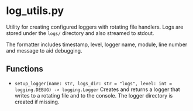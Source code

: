 # log_utils.py

Utility for creating configured loggers with rotating file handlers. Logs are
stored under the `logs/` directory and also streamed to stdout.

The formatter includes timestamp, level, logger name, module, line number and
message to aid debugging.

## Functions
- `setup_logger(name: str, logs_dir: str = "logs", level: int = logging.DEBUG) -> logging.Logger`
  Creates and returns a logger that writes to a rotating file and to the
  console. The logger directory is created if missing.
